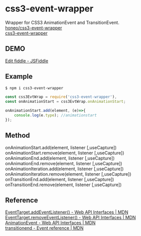 # css3-event-wrapper
Wrapper for CSS3 AnimationEvent and TransitionEvent.  
[honeo/css3-event-wrapper](https://github.com/honeo/css3-event-wrapper)  
[css3-event-wrapper](https://www.npmjs.com/package/css3-event-wrapper)  

## DEMO
[Edit fiddle - JSFiddle](http://jsfiddle.net/e3bxstu5/)

## Example
```bash
$ npm i css3-event-wrapper
```
```js
const css3EvtWrap = require('css3-event-wrapper'),
const onAnimationStart = css3EvtWrap.onAnimationStart;

onAnimationStart.add(element, (e)=>{
    console.log(e.type); //animationstart
});
```

## Method
onAnimationStart.add(element, listener [,useCapture])  
onAnimationStart.remove(element, listener [,useCapture])  
onAnimationEnd.add(element, listener [,useCapture])  
onAnimationEnd.remove(element, listener [,useCapture])  
onAnimationIteration.add(element, listener [,useCapture])  
onAnimationIteration.remove(element, listener [,useCapture])  
onTransitionEnd.add(element, listener [,useCapture])  
onTransitionEnd.remove(element, listener [,useCapture])  

## Reference
[EventTarget.addEventListener() - Web API Interfaces | MDN](https://developer.mozilla.org/en-US/docs/Web/API/EventTarget/addEventListener)  
[EventTarget.removeEventListener() - Web API Interfaces | MDN](https://developer.mozilla.org/en-US/docs/Web/API/EventTarget/removeEventListener)  
[AnimationEvent - Web API Interfaces | MDN](https://developer.mozilla.org/en-US/docs/Web/API/AnimationEvent)  
[transitionend - Event reference | MDN](https://developer.mozilla.org/en-US/docs/Web/Events/transitionend)  

